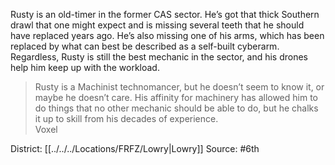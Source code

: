 Rusty is an old-timer in the former CAS sector. He’s got that thick Southern drawl that one might expect and is missing several teeth that he should have replaced years ago. He’s also missing one of his arms, which has been replaced by what can best be described as a self-built cyberarm. Regardless, Rusty is still the best mechanic in the sector, and his drones help him keep up with the workload.  

> Rusty is a Machinist technomancer, but he doesn’t seem to know it, or maybe he doesn’t care. His affinity for machinery has allowed him to do things that no other mechanic should be able to do, but he chalks it up to skill from his decades of experience.  
> Voxel


District: [[../../../Locations/FRFZ/Lowry|Lowry]]
Source: #6th
